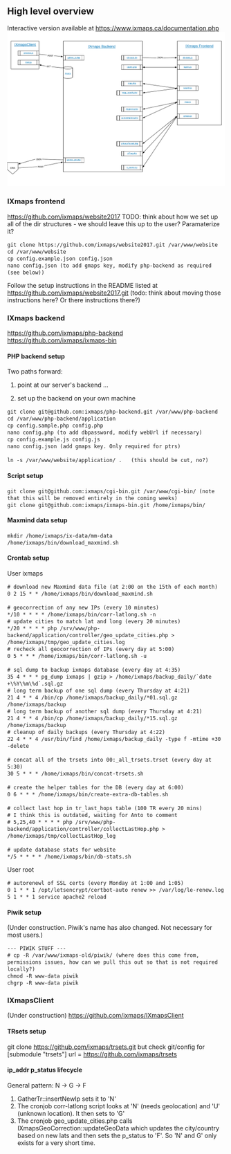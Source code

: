 ## High level overview

Interactive version available at https://www.ixmaps.ca/documentation.php
![IXmaps stack overview](./assets/imgs/stack-overview.png)

### IXmaps frontend
https://github.com/ixmaps/website2017
TODO: think about how we set up all of the dir structures - we should leave this up to the user? Paramaterize it?
```
git clone https://github.com/ixmaps/website2017.git /var/www/website
cd /var/www/website
cp config.example.json config.json
nano config.json (to add gmaps key, modify php-backend as required (see below))
```

Follow the setup instructions in the README listed at https://github.com/ixmaps/website2017.git
(todo: think about moving those instructions here? Or there instructions there?)

### IXmaps backend
https://github.com/ixmaps/php-backend
https://github.com/ixmaps/ixmaps-bin

#### PHP backend setup
Two paths forward:
1. point at our server's backend
...

2. set up the backend on your own machine
```
git clone git@github.com:ixmaps/php-backend.git /var/www/php-backend
cd /var/www/php-backend/application
cp config.sample.php config.php
nano config.php (to add dbpassword, modify webUrl if necessary)
cp config.example.js config.js
nano config.json (add gmaps key. Only required for ptrs)

ln -s /var/www/website/application/ .   (this should be cut, no?)
```

#### Script setup
```
git clone git@github.com:ixmaps/cgi-bin.git /var/www/cgi-bin/ (note that this will be removed entirely in the coming weeks)
git clone git@github.com:ixmaps/ixmaps-bin.git /home/ixmaps/bin/
```

#### Maxmind data setup
```
mkdir /home/ixmaps/ix-data/mm-data
/home/ixmaps/bin/download_maxmind.sh
```

#### Crontab setup
User ixmaps
```
# download new Maxmind data file (at 2:00 on the 15th of each month)
0 2 15 * * /home/ixmaps/bin/download_maxmind.sh

# geocorrection of any new IPs (every 10 minutes)
*/10 * * * * /home/ixmaps/bin/corr-latlong.sh -n
# update cities to match lat and long (every 20 minutes)
*/20 * * * * php /srv/www/php-backend/application/controller/geo_update_cities.php > /home/ixmaps/tmp/geo_update_cities.log
# recheck all geocorrection of IPs (every day at 5:00)
0 5 * * * /home/ixmaps/bin/corr-latlong.sh -u

# sql dump to backup ixmaps database (every day at 4:35)
35 4 * * * pg_dump ixmaps | gzip > /home/ixmaps/backup_daily/`date +\%Y\%m\%d`.sql.gz
# long term backup of one sql dump (every Thursday at 4:21)
21 4 * * 4 /bin/cp /home/ixmaps/backup_daily/*01.sql.gz /home/ixmaps/backup
# long term backup of another sql dump (every Thursday at 4:21)
21 4 * * 4 /bin/cp /home/ixmaps/backup_daily/*15.sql.gz /home/ixmaps/backup
# cleanup of daily backups (every Thursday at 4:22)
22 4 * * 4 /usr/bin/find /home/ixmaps/backup_daily -type f -mtime +30 -delete

# concat all of the trsets into 00:_all_trsets.trset (every day at 5:30)
30 5 * * * /home/ixmaps/bin/concat-trsets.sh

# create the helper tables for the DB (every day at 6:00)
0 6 * * * /home/ixmaps/bin/create-extra-db-tables.sh

# collect last hop in tr_last_hops table (100 TR every 20 mins)
# I think this is outdated, waiting for Anto to comment
# 5,25,40 * * * * php /srv/www/php-backend/application/controller/collectLastHop.php > /home/ixmaps/tmp/collectLastHop_log

# update database stats for website
*/5 * * * * /home/ixmaps/bin/db-stats.sh
```
User root
```
# autorenewl of SSL certs (every Monday at 1:00 and 1:05)
0 1 * * 1 /opt/letsencrypt/certbot-auto renew >> /var/log/le-renew.log
5 1 * * 1 service apache2 reload
```
#### Piwik setup
(Under construction. Piwik's name has also changed. Not necessary for most users.)
```
--- PIWIK STUFF ---
# cp -R /var/www/ixmaps-old/piwik/ (where does this come from, permissions issues, how can we pull this out so that is not required locally?)
chmod -R www-data piwik
chgrp -R www-data piwik
```

### IXmapsClient
(Under construction)
https://github.com/ixmaps/IXmapsClient

#### TRsets setup
git clone https://github.com/ixmaps/trsets.git
but check git/config for [submodule "trsets"]
url = https://github.com/ixmaps/trsets

#### ip_addr p_status lifecycle
General pattern: N -> G -> F

1. GatherTr::insertNewIp sets it to 'N'
2. The cronjob corr-latlong script looks at 'N' (needs geolocation) and 'U' (unknown location). It then sets to 'G'
3. The cronjob geo_update_cities.php calls IXmapsGeoCorrection::updateGeoData which updates the city/country based on new lats and then sets the p_status to 'F'. So 'N' and G' only exists for a very short time.
